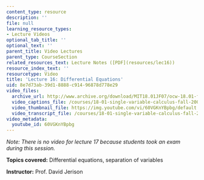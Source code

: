 ```yaml
---
content_type: resource
description: ''
file: null
learning_resource_types:
- Lecture Videos
optional_tab_title: ''
optional_text: ''
parent_title: Video Lectures
parent_type: CourseSection
related_resources_text: Lecture Notes ([PDF](resources/lec16))
resource_index_text: ''
resourcetype: Video
title: 'Lecture 16: Differential Equations'
uid: 8e7d73ab-39d1-8888-c914-96878d778e29
video_files:
  archive_url: http://www.archive.org/download/MIT18.01JF07/ocw-18.01-f07-lec16_300k.mp4
  video_captions_file: /courses/18-01-single-variable-calculus-fall-2006/34a4be3e2a4b5e09b2e3c763b9f8526e_60VGKnYBpbg.vtt
  video_thumbnail_file: https://img.youtube.com/vi/60VGKnYBpbg/default.jpg
  video_transcript_file: /courses/18-01-single-variable-calculus-fall-2006/f4f8327e623ce5b22ec2499f8a4b2afe_60VGKnYBpbg.pdf
video_metadata:
  youtube_id: 60VGKnYBpbg
---
```


_Note: There is no video for lecture 17 because students took an exam during this session._

**Topics covered:** Differential equations, separation of variables

**Instructor:** Prof. David Jerison
